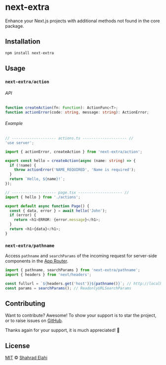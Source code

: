 # next-extra

Enhance your Next.js projects with additional methods not found in the core package.

## Installation

```bash
npm install next-extra
```

## Usage

### `next-extra/action`

###### API

```typescript
function createAction(fn: Function): ActionFunc<T>;
function actionError(code: string, message: string): ActionError;
```

###### Example

```typescript jsx
// -------------------- actions.ts -------------------- //
'use server';

import { actionError, createAction } from 'next-extra/action';

export const hello = createAction(async (name: string) => {
  if (!name) {
    throw actionError('NAME_REQUIRED', 'Name is required');
  }
  return `Hello, ${name}!`;
});

// -------------------- page.tsx -------------------- //
import { hello } from './actions';

export default async function Page() {
  const { data, error } = await hello('John');
  if (error) {
    return <h1>ERROR: {error.message}</h1>;
  }
  return <h1>{data}</h1>;
}
```

### `next-extra/pathname`

Access `pathname` and `searchParams` of the incoming request for server-side components in the [App Router](https://nextjs.org/docs/app).

```typescript
import { pathname, searchParams } from 'next-extra/pathname';
import { headers } from 'next/headers';

const fullurl = `${headers.get('host')}${pathname()}`; // http://localhost:3000/hello?name=shahrad
const params = searchParams(); // ReadonlyURLSearchParams
```

## Contributing

Want to contribute? Awesome! To show your support is to star the project, or to raise issues on [GitHub](https://github.com/shahradelahi/next-extra).

Thanks again for your support, it is much appreciated! 🙏

## License

[MIT](/LICENSE) © [Shahrad Elahi](https://github.com/shahradelahi)
